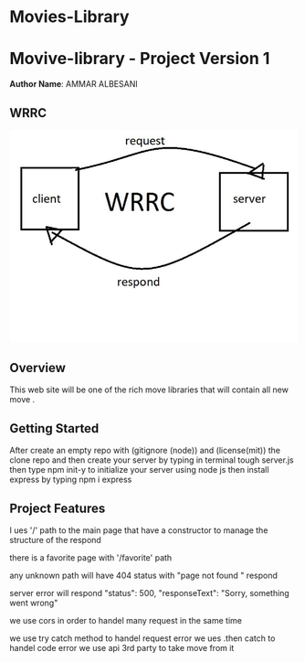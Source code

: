 # Movies-Library



# Movive-library - Project Version 1

**Author Name**: AMMAR ALBESANI

## WRRC
![WRRC](./assist/WRRC1.jpg)

## Overview
This web site will be one of the rich move libraries that will contain all new move .

## Getting Started
After create an empty repo with (gitignore (node)) and (license(mit))
the clone repo and then create your server by typing in terminal tough server.js
then type npm init-y to initialize your server using node js
then install express by typing npm i express 


## Project Features

I ues '/' path to the main page that have a constructor to manage the structure of the respond

there is a favorite page with '/favorite' path

any unknown path will have 404 status with "page not found " respond

server error will respond "status": 500,
"responseText": "Sorry, something went wrong"

we use cors in order to handel many request in the same time

we use try catch method to handel request error
we ues .then catch to handel code error
we use api 3rd party to take move from it
